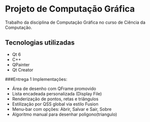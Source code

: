 # Projeto de Computação Gráfica 

Trabalho da disciplina de Computação Gráfica no curso de Ciência da Computação.

## Tecnologias utilizadas
- Qt 6
- C++
- QPainter
- Qt Creator

###Entrega 1 
Implementações:
- Área de desenho com QFrame promovido
- Lista encadeada personalizada (Display File)
- Renderização de pontos, retas e triângulos
- Estilização por QSS global via estilo Fusion
- Menu-bar com opções: Abrir, Salvar e Sair, Sobre
- Algoritmo manual para desenhar poligono(triangulo)
